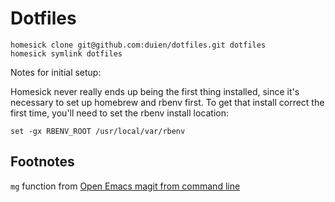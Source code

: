 # Dotfiles


    homesick clone git@github.com:duien/dotfiles.git dotfiles
    homesick symlink dotfiles

Notes for initial setup:

Homesick never really ends up being the first thing installed, since it's necessary to set up homebrew and rbenv first. To get that install correct the first time, you'll need to set the rbenv install location:

    set -gx RBENV_ROOT /usr/local/var/rbenv

## Footnotes
 
 `mg` function from [Open Emacs magit from command line](https://trycatchchris.co.uk/post/view/Open-Emacs-magit-from-command-line)
